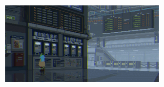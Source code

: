 <p align="center">
  <a href="https://github.com/KLPaul">
    <img src="https://github.com/KLPaul/KLPaul/blob/main/Github-Banner-final.gif" alt="KLPaul Banner"/>
  </a>
</p>
